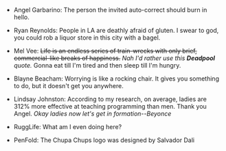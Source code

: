 * Angel Garbarino: The person the invited auto-correct should burn in hello.

* Ryan Reynolds: People in LA are deathly afraid of gluten.  I swear to god, you could rob a liquor store in this city with a bagel.

* Mel Vee: ~~Life is an endless series of train-wrecks with only brief, commercial-like breaks of happiness.~~ *Nah I'd rather use this **Deadpool** quote.* Gonna eat till I'm tired and then sleep till I'm hungry. 

* Blayne Beacham: Worrying is like a rocking chair. It gives you something to do, but it doesn't get you anywhere.

* Lindsay Johnston: According to my research, on average, ladies are 312% more effective at teaching programming than men. Thank you Angel. _Okay ladies now let's get in formation--Beyonce_

* RuggLife: What am I even doing here?

* PenFold: The Chupa Chups logo was designed by Salvador Dali 

